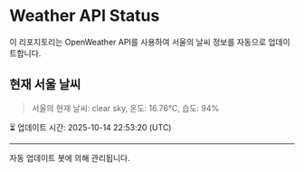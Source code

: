 
# Weather API Status

이 리포지토리는 OpenWeather API를 사용하여 서울의 날씨 정보를 자동으로 업데이트합니다.

## 현재 서울 날씨
> 서울의 현재 날씨: clear sky, 온도: 16.76°C, 습도: 94%

⏳ 업데이트 시간: 2025-10-14 22:53:20 (UTC)

---
자동 업데이트 봇에 의해 관리됩니다.
